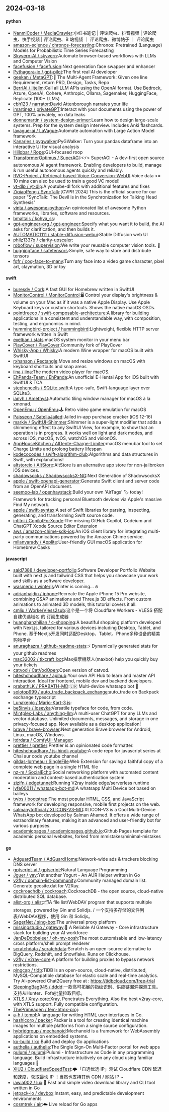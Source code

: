## 2024-03-18

#### python
* [NanmiCoder / MediaCrawler](https://github.com/NanmiCoder/MediaCrawler):小红书笔记 | 评论爬虫、抖音视频 | 评论爬虫、快手视频 | 评论爬虫、B 站视频 ｜ 评论爬虫、微博帖子 ｜ 评论爬虫
* [amazon-science / chronos-forecasting](https://github.com/amazon-science/chronos-forecasting):Chronos: Pretrained (Language) Models for Probabilistic Time Series Forecasting
* [Skyvern-AI / skyvern](https://github.com/Skyvern-AI/skyvern):Automate browser-based workflows with LLMs and Computer Vision
* [facefusion / facefusion](https://github.com/facefusion/facefusion):Next generation face swapper and enhancer
* [Pythagora-io / gpt-pilot](https://github.com/Pythagora-io/gpt-pilot):The first real AI developer
* [geekan / MetaGPT](https://github.com/geekan/MetaGPT):🌟 The Multi-Agent Framework: Given one line Requirement, return PRD, Design, Tasks, Repo
* [BerriAI / litellm](https://github.com/BerriAI/litellm):Call all LLM APIs using the OpenAI format. Use Bedrock, Azure, OpenAI, Cohere, Anthropic, Ollama, Sagemaker, HuggingFace, Replicate (100+ LLMs)
* [cbh123 / narrator](https://github.com/cbh123/narrator):David Attenborough narrates your life
* [imartinez / privateGPT](https://github.com/imartinez/privateGPT):Interact with your documents using the power of GPT, 100% privately, no data leaks
* [donnemartin / system-design-primer](https://github.com/donnemartin/system-design-primer):Learn how to design large-scale systems. Prep for the system design interview. Includes Anki flashcards.
* [lavague-ai / LaVague](https://github.com/lavague-ai/LaVague):Automate automation with Large Action Model framework
* [Kanaries / pygwalker](https://github.com/Kanaries/pygwalker):PyGWalker: Turn your pandas dataframe into an interactive UI for visual analysis
* [Hillobar / Rope](https://github.com/Hillobar/Rope):GUI-focused roop
* [TransformerOptimus / SuperAGI](https://github.com/TransformerOptimus/SuperAGI):<⚡️> SuperAGI - A dev-first open source autonomous AI agent framework. Enabling developers to build, manage & run useful autonomous agents quickly and reliably.
* [RVC-Project / Retrieval-based-Voice-Conversion-WebUI](https://github.com/RVC-Project/Retrieval-based-Voice-Conversion-WebUI):Voice data <= 10 mins can also be used to train a good VC model!
* [yt-dlp / yt-dlp](https://github.com/yt-dlp/yt-dlp):A youtube-dl fork with additional features and fixes
* [ZiqiaoPeng / SyncTalk](https://github.com/ZiqiaoPeng/SyncTalk):[CVPR 2024] This is the official source for our paper "SyncTalk: The Devil is in the Synchronization for Talking Head Synthesis"
* [vinta / awesome-python](https://github.com/vinta/awesome-python):An opinionated list of awesome Python frameworks, libraries, software and resources.
* [bmaltais / kohya_ss](https://github.com/bmaltais/kohya_ss):
* [gpt-engineer-org / gpt-engineer](https://github.com/gpt-engineer-org/gpt-engineer):Specify what you want it to build, the AI asks for clarification, and then builds it.
* [AUTOMATIC1111 / stable-diffusion-webui](https://github.com/AUTOMATIC1111/stable-diffusion-webui):Stable Diffusion web UI
* [philz1337x / clarity-upscaler](https://github.com/philz1337x/clarity-upscaler):
* [roboflow / supervision](https://github.com/roboflow/supervision):We write your reusable computer vision tools. 💜
* [huggingface / safetensors](https://github.com/huggingface/safetensors):Simple, safe way to store and distribute tensors
* [fofr / cog-face-to-many](https://github.com/fofr/cog-face-to-many):Turn any face into a video game character, pixel art, claymation, 3D or toy

#### swift
* [buresdv / Cork](https://github.com/buresdv/Cork):A fast GUI for Homebrew written in SwiftUI
* [MonitorControl / MonitorControl](https://github.com/MonitorControl/MonitorControl):🖥 Control your display's brightness & volume on your Mac as if it was a native Apple Display. Use Apple Keyboard keys or custom shortcuts. Shows the native macOS OSDs.
* [pointfreeco / swift-composable-architecture](https://github.com/pointfreeco/swift-composable-architecture):A library for building applications in a consistent and understandable way, with composition, testing, and ergonomics in mind.
* [hummingbird-project / hummingbird](https://github.com/hummingbird-project/hummingbird):Lightweight, flexible HTTP server framework written in Swift
* [exelban / stats](https://github.com/exelban/stats):macOS system monitor in your menu bar
* [PlayCover / PlayCover](https://github.com/PlayCover/PlayCover):Community fork of PlayCover
* [Whisky-App / Whisky](https://github.com/Whisky-App/Whisky):A modern Wine wrapper for macOS built with SwiftUI
* [rxhanson / Rectangle](https://github.com/rxhanson/Rectangle):Move and resize windows on macOS with keyboard shortcuts and snap areas
* [iina / iina](https://github.com/iina/iina):The modern video player for macOS.
* [EhPanda-Team / EhPanda](https://github.com/EhPanda-Team/EhPanda):An unofficial E-Hentai App for iOS built with SwiftUI & TCA.
* [stephencelis / SQLite.swift](https://github.com/stephencelis/SQLite.swift):A type-safe, Swift-language layer over SQLite3.
* [ianyh / Amethyst](https://github.com/ianyh/Amethyst):Automatic tiling window manager for macOS à la xmonad.
* [OpenEmu / OpenEmu](https://github.com/OpenEmu/OpenEmu):🕹 Retro video game emulation for macOS
* [Paisseon / SatellaJailed](https://github.com/Paisseon/SatellaJailed):Jailed in-app purchase cracker (iOS 12-16)
* [markiv / SwiftUI-Shimmer](https://github.com/markiv/SwiftUI-Shimmer):Shimmer is a super-light modifier that adds a shimmering effect to any SwiftUI View, for example, to show that an operation is in progress. It works well on light and dark modes, and across iOS, macOS, tvOS, watchOS and visionOS.
* [AppHouseKitchen / AlDente-Charge-Limiter](https://github.com/AppHouseKitchen/AlDente-Charge-Limiter):macOS menubar tool to set Charge Limits and prolong battery lifespan
* [kodecocodes / swift-algorithm-club](https://github.com/kodecocodes/swift-algorithm-club):Algorithms and data structures in Swift, with explanations!
* [altstoreio / AltStore](https://github.com/altstoreio/AltStore):AltStore is an alternative app store for non-jailbroken iOS devices.
* [shadowsocks / ShadowsocksX-NG](https://github.com/shadowsocks/ShadowsocksX-NG):Next Generation of ShadowsocksX
* [apple / swift-openapi-generator](https://github.com/apple/swift-openapi-generator):Generate Swift client and server code from an OpenAPI document.
* [seemoo-lab / openhaystack](https://github.com/seemoo-lab/openhaystack):Build your own 'AirTags' 🏷 today! Framework for tracking personal Bluetooth devices via Apple's massive Find My network.
* [apple / swift-syntax](https://github.com/apple/swift-syntax):A set of Swift libraries for parsing, inspecting, generating, and transforming Swift source code.
* [intitni / CopilotForXcode](https://github.com/intitni/CopilotForXcode):The missing GitHub Copilot, Codeium and ChatGPT Xcode Source Editor Extension
* [aws / amazon-chime-sdk-ios](https://github.com/aws/amazon-chime-sdk-ios):An iOS client library for integrating multi-party communications powered by the Amazon Chime service.
* [milanvarady / Applite](https://github.com/milanvarady/Applite):User-friendly GUI macOS application for Homebrew Casks

#### javascript
* [said7388 / developer-portfolio](https://github.com/said7388/developer-portfolio):Software Developer Portfolio Website built with next.js and tailwind CSS that helps you showcase your work and skills as a software developer.
* [wasmerio / winterjs](https://github.com/wasmerio/winterjs):Winter is coming... ❄️
* [adrianhajdin / iphone](https://github.com/adrianhajdin/iphone):Recreate the Apple iPhone 15 Pro website, combining GSAP animations and Three.js 3D effects. From custom animations to animated 3D models, this tutorial covers it all.
* [cmliu / WorkerVless2sub](https://github.com/cmliu/WorkerVless2sub):这个是一个将 Cloudflare Workers - VLESS 搭配 自建优选域名 的 订阅生成器
* [huanghanzhilian / c-shopping](https://github.com/huanghanzhilian/c-shopping):A beautiful shopping platform developed with Next.js, tailored for various devices including Desktop, Tablet, and Phone. 基于Nextjs开发同时适配Desktop、Tablet、Phone多种设备的精美购物平台
* [anuraghazra / github-readme-stats](https://github.com/anuraghazra/github-readme-stats):⚡ Dynamically generated stats for your github readmes
* [max32002 / tixcraft_bot](https://github.com/max32002/tixcraft_bot):Max搶票機器人(maxbot) help you quickly buy your tickets
* [catvod / CatVodOpen](https://github.com/catvod/CatVodOpen):Open version of catvod.
* [hiteshchoudhary / apihub](https://github.com/hiteshchoudhary/apihub):Your own API Hub to learn and master API interaction. Ideal for frontend, mobile dev and backend developers.
* [prabathLK / PRABATH-MD](https://github.com/prabathLK/PRABATH-MD):🇱🇰 Multi-device whatsapp bot 🎉
* [solotop999 / auto_trade_backpack_exchange](https://github.com/solotop999/auto_trade_backpack_exchange):auto_trade on Backpack exchange typescript
* [Lunakepio / Mario-Kart-3.js](https://github.com/Lunakepio/Mario-Kart-3.js):
* [be5invis / Iosevka](https://github.com/be5invis/Iosevka):Versatile typeface for code, from code.
* [Mintplex-Labs / anything-llm](https://github.com/Mintplex-Labs/anything-llm):A multi-user ChatGPT for any LLMs and vector database. Unlimited documents, messages, and storage in one privacy-focused app. Now available as a desktop application!
* [brave / brave-browser](https://github.com/brave/brave-browser):Next generation Brave browser for Android, Linux, macOS, Windows.
* [ltdrdata / ComfyUI-Manager](https://github.com/ltdrdata/ComfyUI-Manager):
* [prettier / prettier](https://github.com/prettier/prettier):Prettier is an opinionated code formatter.
* [hiteshchoudhary / js-hindi-youtube](https://github.com/hiteshchoudhary/js-hindi-youtube):A code repo for javascript series at Chai aur code youtube channel
* [gildas-lormeau / SingleFile](https://github.com/gildas-lormeau/SingleFile):Web Extension for saving a faithful copy of a complete web page in a single HTML file
* [nz-m / SocialEcho](https://github.com/nz-m/SocialEcho):Social networking platform with automated content moderation and context-based authentication system
* [zizifn / edgetunnel](https://github.com/zizifn/edgetunnel):Running V2ray inside edge/serverless runtime
* [lyfe00011 / whatsapp-bot-md](https://github.com/lyfe00011/whatsapp-bot-md):A whatsapp Multi Device bot based on baileys
* [twbs / bootstrap](https://github.com/twbs/bootstrap):The most popular HTML, CSS, and JavaScript framework for developing responsive, mobile first projects on the web.
* [salmanytofficial / XLICON-V3-MD](https://github.com/salmanytofficial/XLICON-V3-MD):XLICON-V3 is a Cool Multi-Device WhatsApp bot developed by Salman Ahamed. It offers a wide range of extraordinary features, making it an advanced and user-friendly bot for various purposes.
* [academicpages / academicpages.github.io](https://github.com/academicpages/academicpages.github.io):Github Pages template for academic personal websites, forked from mmistakes/minimal-mistakes

#### go
* [AdguardTeam / AdGuardHome](https://github.com/AdguardTeam/AdGuardHome):Network-wide ads & trackers blocking DNS server
* [gptscript-ai / gptscript](https://github.com/gptscript-ai/gptscript):Natural Language Programming
* [Jguer / yay](https://github.com/Jguer/yay):Yet another Yogurt - An AUR Helper written in Go
* [v2fly / domain-list-community](https://github.com/v2fly/domain-list-community):Community managed domain list. Generate geosite.dat for V2Ray.
* [cockroachdb / cockroach](https://github.com/cockroachdb/cockroach):CockroachDB - the open source, cloud-native distributed SQL database.
* [alist-org / alist](https://github.com/alist-org/alist):🗂️A file list/WebDAV program that supports multiple storages, powered by Gin and Solidjs. / 一个支持多存储的文件列表/WebDAV程序，使用 Gin 和 Solidjs。
* [SagerNet / sing-box](https://github.com/SagerNet/sing-box):The universal proxy platform
* [missingstudio / gateway](https://github.com/missingstudio/gateway):🌈 A Reliable AI Gateway - Core infrastructure stack for building your AI workforce
* [JanDeDobbeleer / oh-my-posh](https://github.com/JanDeDobbeleer/oh-my-posh):The most customisable and low-latency cross platform/shell prompt renderer
* [scratchdata / scratchdata](https://github.com/scratchdata/scratchdata):Scratch is an open-source alternative to BigQuery, Redshift, and Snowflake. Runs on Clickhouse.
* [v2fly / v2ray-core](https://github.com/v2fly/v2ray-core):A platform for building proxies to bypass network restrictions.
* [pingcap / tidb](https://github.com/pingcap/tidb):TiDB is an open-source, cloud-native, distributed, MySQL-Compatible database for elastic scale and real-time analytics. Try AI-powered Chat2Query free at : https://tidbcloud.com/free-trial
* [SleepingBag945 / dddd](https://github.com/SleepingBag945/dddd):一款高可拓展的指纹识别、供应链漏洞探测工具。支持从Hunter、Fofa批量拉取目标。
* [XTLS / Xray-core](https://github.com/XTLS/Xray-core):Xray, Penetrates Everything. Also the best v2ray-core, with XTLS support. Fully compatible configuration.
* [ThePrimeagen / fem-htmx-proj](https://github.com/ThePrimeagen/fem-htmx-proj):
* [a-h / templ](https://github.com/a-h/templ):A language for writing HTML user interfaces in Go.
* [hashicorp / packer](https://github.com/hashicorp/packer):Packer is a tool for creating identical machine images for multiple platforms from a single source configuration.
* [hybridgroup / mechanoid](https://github.com/hybridgroup/mechanoid):Mechanoid is a framework for WebAssembly applications on embedded systems.
* [ko-build / ko](https://github.com/ko-build/ko):Build and deploy Go applications
* [authelia / authelia](https://github.com/authelia/authelia):The Single Sign-On Multi-Factor portal for web apps
* [pulumi / pulumi](https://github.com/pulumi/pulumi):Pulumi - Infrastructure as Code in any programming language. Build infrastructure intuitively on any cloud using familiar languages 🚀
* [XIU2 / CloudflareSpeedTest](https://github.com/XIU2/CloudflareSpeedTest):🌩「自选优选 IP」测试 Cloudflare CDN 延迟和速度，获取最快 IP ！当然也支持其他 CDN / 网站 IP ~
* [iawia002 / lux](https://github.com/iawia002/lux):👾 Fast and simple video download library and CLI tool written in Go
* [jetpack-io / devbox](https://github.com/jetpack-io/devbox):Instant, easy, and predictable development environments
* [cosmtrek / air](https://github.com/cosmtrek/air):☁️ Live reload for Go apps
